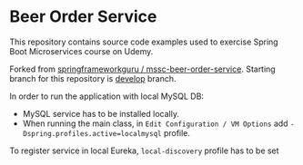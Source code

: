 # Beer Order Service

This repository contains source code examples used to exercise Spring Boot Microservices course on Udemy.

Forked from [springframeworkguru / mssc-beer-order-service](https://github.com/springframeworkguru/mssc-beer-order-service/tree/initial-project). Starting branch for this repository is [develop](https://github.com/Qkiz288/mssc-beer-order-service/tree/develop) branch.

In order to run the application with local MySQL DB:
 - MySQL service has to be installed locally.
 - When running the main class, in `Edit Configuration / VM Options` add `-Dspring.profiles.active=localmysql` profile.
 
 To register service in local Eureka, `local-discovery` profile has to be set 